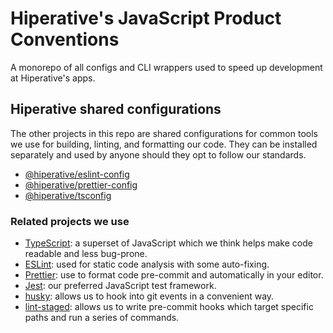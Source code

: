 # Hiperative's JavaScript Product Conventions

A monorepo of all configs and CLI wrappers used to speed up development at
Hiperative's apps.

## Hiperative shared configurations

The other projects in this repo are shared configurations for common tools we
use for building, linting, and formatting our code. They can be installed
separately and used by anyone should they opt to follow our standards.

- [@hiperative/eslint-config](./packages/eslint-config)
- [@hiperative/prettier-config](./packages/prettier-config)
- [@hiperative/tsconfig](./packages/tsconfig)

### Related projects we use

- [TypeScript](https://www.typescriptlang.org/): a superset of JavaScript which
  we think helps make code readable and less bug-prone.
- [ESLint](https://eslint.org/): used for static code analysis with some
  auto-fixing.
- [Prettier](https://prettier.io/): use to format code pre-commit and
  automatically in your editor.
- [Jest](https://jestjs.io/): our preferred JavaScript test framework.
- [husky](https://github.com/typicode/husky): allows us to hook into git events
  in a convenient way.
- [lint-staged](https://github.com/okonet/lint-staged): allows us to write
  pre-commit hooks which target specific paths and run a series of commands.

